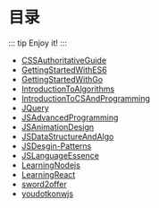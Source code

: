 # 目录
::: tip
Enjoy it!
:::

* [CSSAuthoritativeGuide](/CSSAuthoritativeGuide/)
* [GettingStartedWithES6](/GettingStartedWithES6/)
* [GettingStartedWithGo](/GettingStartedWithGo/)
* [IntroductionToAlgorithms](/IntroductionToAlgorithms/)
* [IntroductionToCSAndProgramming](/IntroductionToCSAndProgramming/)
* [JQuery](/JQuery/)
* [JSAdvancedProgramming](/JSAdvancedProgramming/)
* [JSAnimationDesign](/JSAnimationDesign/)
* [JSDataStructureAndAlgo](/JSDataStructureAndAlgo/)
* [JSDesgin-Patterns](/JSDesgin-Patterns/)
* [JSLanguageEssence](/JSLanguageEssence/)
* [LearningNodejs](/LearningNodejs/)
* [LearningReact](/LearningReact/)
* [sword2offer](/sword2offer/)
* [youdotkonwjs](/youdotkonwjs/)